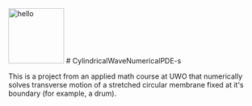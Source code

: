 <img width="110" alt="hello" src="https://user-images.githubusercontent.com/50881444/132405682-63bd9f61-a30f-4016-958f-7b4f377fe685.png">
# CylindricalWaveNumericalPDE-s

This is a project from an applied math course at UWO that numerically solves transverse motion of a stretched circular membrane fixed at it's boundary (for example, a drum).



